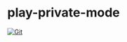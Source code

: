 # play-private-mode

[![Git](https://app.soluble.cloud/api/v1/public/badges/7c2847df-8d7a-4cae-9d01-7431a57cbca9.svg?orgId=451115019187)](https://app.soluble.cloud/repos/details/github.com/michaelneale/play-private-mode?orgId=451115019187)  

